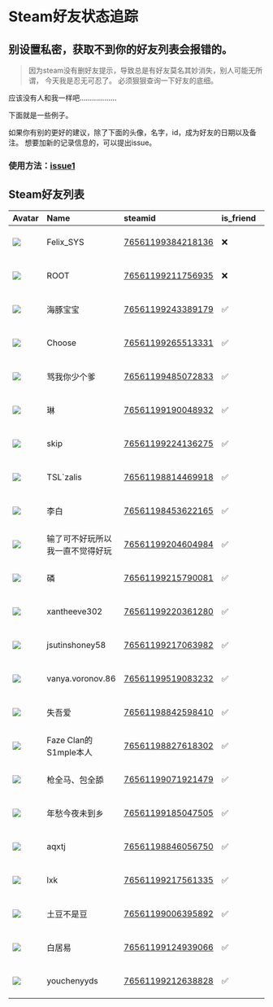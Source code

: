 # Steam好友状态追踪
## 别设置私密，获取不到你的好友列表会报错的。

> 因为steam没有删好友提示，导致总是有好友莫名其妙消失，别人可能无所谓，
> 今天我是忍无可忍了。 必须狠狠查询一下好友的底细。

应该没有人和我一样吧………………

下面就是一些例子。

如果你有别的更好的建议，除了下面的头像，名字，id，成为好友的日期以及备注。 想要加新的记录信息的，可以提出issue。

### 使用方法：[issue1](https://github.com/systemannounce/SteamFriends/issues/1)

## Steam好友列表

| Avatar                                                                            | Name               | steamid                                                                     | is_friend   | BFD                 | Remark   | removed_time        |
|:----------------------------------------------------------------------------------|:-------------------|:----------------------------------------------------------------------------|:------------|:--------------------|:---------|:--------------------|
| ![](https://avatars.steamstatic.com/d41abd4be0b3769e1919802da758591a11639b13.jpg) | Felix_SYS          | [76561199384218136](https://steamcommunity.com/profiles/76561199384218136/) | ❌           | 2022-08-14 01:06:38 |          | 2025-06-13 12:49:03 |
| ![](https://avatars.steamstatic.com/ef15d4fa577672454e11c4dc5fbfa9fc71722ede.jpg) | ROOT               | [76561199211756935](https://steamcommunity.com/profiles/76561199211756935/) | ❌           | 2021-10-02 11:23:03 |          | 2025-06-13 12:49:03 |
| ![](https://avatars.steamstatic.com/d139156972e030490138d30f6eaa99e03ef899d9.jpg) | 海豚宝宝               | [76561199243389179](https://steamcommunity.com/profiles/76561199243389179/) | ✅           | 2022-07-19 12:23:08 |          |                     |
| ![](https://avatars.steamstatic.com/b8a6f62b8b7bd48279016ddb5616f9a555b0cf5d.jpg) | Choose             | [76561199265513331](https://steamcommunity.com/profiles/76561199265513331/) | ✅           | 2023-03-03 12:23:48 |          |                     |
| ![](https://avatars.steamstatic.com/05e7e9eb6fb97abff6ad1fd271f5f2d9e4c1cd75.jpg) | 骂我你少个爹             | [76561199485072833](https://steamcommunity.com/profiles/76561199485072833/) | ✅           | 2023-03-09 10:59:53 |          |                     |
| ![](https://avatars.steamstatic.com/fef49e7fa7e1997310d705b2a6158ff8dc1cdfeb.jpg) | 琳                  | [76561199190048932](https://steamcommunity.com/profiles/76561199190048932/) | ✅           | 2021-11-22 07:56:17 |          |                     |
| ![](https://avatars.steamstatic.com/8fe8f5e0fef8c0709ea4f90f69594a6bbe62ecf7.jpg) | skip               | [76561199224136275](https://steamcommunity.com/profiles/76561199224136275/) | ✅           | 2022-01-30 08:56:03 |          |                     |
| ![](https://avatars.steamstatic.com/0e96fd1da4c91017a7c1de980d6361b139e6831d.jpg) | TSL`zalis          | [76561198814469918](https://steamcommunity.com/profiles/76561198814469918/) | ✅           | 2023-04-17 15:27:26 |          |                     |
| ![](https://avatars.steamstatic.com/05f7484159bfe873ef52fe2a8784d92b625f629f.jpg) | 李白                 | [76561198453622165](https://steamcommunity.com/profiles/76561198453622165/) | ✅           | 2023-03-02 15:05:02 |          |                     |
| ![](https://avatars.steamstatic.com/6e457fae94137b844ade34b5130e7e0b1910dddc.jpg) | 输了可不好玩所以我一直不觉得好玩   | [76561199204604984](https://steamcommunity.com/profiles/76561199204604984/) | ✅           | 2023-03-18 14:45:13 |          |                     |
| ![](https://avatars.steamstatic.com/3e7fa82d331c950cc2dffca68c4e0f723849cff0.jpg) | 磷                  | [76561199215790081](https://steamcommunity.com/profiles/76561199215790081/) | ✅           | 2022-01-29 11:57:48 |          |                     |
| ![](https://avatars.steamstatic.com/fef49e7fa7e1997310d705b2a6158ff8dc1cdfeb.jpg) | xantheeve302       | [76561199220361280](https://steamcommunity.com/profiles/76561199220361280/) | ✅           | 2021-11-26 11:51:01 |          |                     |
| ![](https://avatars.steamstatic.com/fef49e7fa7e1997310d705b2a6158ff8dc1cdfeb.jpg) | jsutinshoney58     | [76561199217063982](https://steamcommunity.com/profiles/76561199217063982/) | ✅           | 2021-10-30 09:03:17 |          |                     |
| ![](https://avatars.steamstatic.com/fef49e7fa7e1997310d705b2a6158ff8dc1cdfeb.jpg) | vanya.voronov.86   | [76561199519083232](https://steamcommunity.com/profiles/76561199519083232/) | ✅           | 2023-09-11 10:01:26 |          |                     |
| ![](https://avatars.steamstatic.com/71b2d5268d2946a3215f6f943f2bc124fdb25fa3.jpg) | 失吾爱                | [76561198842598410](https://steamcommunity.com/profiles/76561198842598410/) | ✅           | 2023-02-28 13:52:48 |          |                     |
| ![](https://avatars.steamstatic.com/fc5680868f2dd6f99f49cbce8299ab694fcd4adb.jpg) | Faze Clan的S1mple本人 | [76561198827618302](https://steamcommunity.com/profiles/76561198827618302/) | ✅           | 2023-05-04 14:00:40 |          |                     |
| ![](https://avatars.steamstatic.com/fef49e7fa7e1997310d705b2a6158ff8dc1cdfeb.jpg) | 枪全马、包全舔            | [76561199071921479](https://steamcommunity.com/profiles/76561199071921479/) | ✅           | 2024-07-01 17:51:18 |          |                     |
| ![](https://avatars.steamstatic.com/e0345d95a99a0280d31aaec05676eaad7a125d2c.jpg) | 年愁今夜未到乡            | [76561199185047505](https://steamcommunity.com/profiles/76561199185047505/) | ✅           | 2022-11-03 15:04:27 |          |                     |
| ![](https://avatars.steamstatic.com/cbc910b68a51cfb6b2824ef6f0039b3415b3c7ac.jpg) | aqxtj              | [76561198846056750](https://steamcommunity.com/profiles/76561198846056750/) | ✅           | 2021-10-30 09:01:02 |          |                     |
| ![](https://avatars.steamstatic.com/52c146fd9302c833bc165e32d73dca65c566b858.jpg) | lxk                | [76561199217561335](https://steamcommunity.com/profiles/76561199217561335/) | ✅           | 2021-11-30 02:57:48 |          |                     |
| ![](https://avatars.steamstatic.com/eb049b1b182dc5a2fe785e1f4b7932f2e9d2a297.jpg) | 土豆不是豆              | [76561199006395892](https://steamcommunity.com/profiles/76561199006395892/) | ✅           | 2021-12-06 03:04:50 |          |                     |
| ![](https://avatars.steamstatic.com/84d03fbbd6c7ddcd9a780273c66662319dd4c391.jpg) | 白居易                | [76561199124939066](https://steamcommunity.com/profiles/76561199124939066/) | ✅           | 2023-03-24 12:53:13 |          |                     |
| ![](https://avatars.steamstatic.com/083bfd7aa2f7adef7c184aa0e429df5fc315057a.jpg) | youchenyyds        | [76561199212638828](https://steamcommunity.com/profiles/76561199212638828/) | ✅           | 2022-09-15 04:12:53 |          |                     |